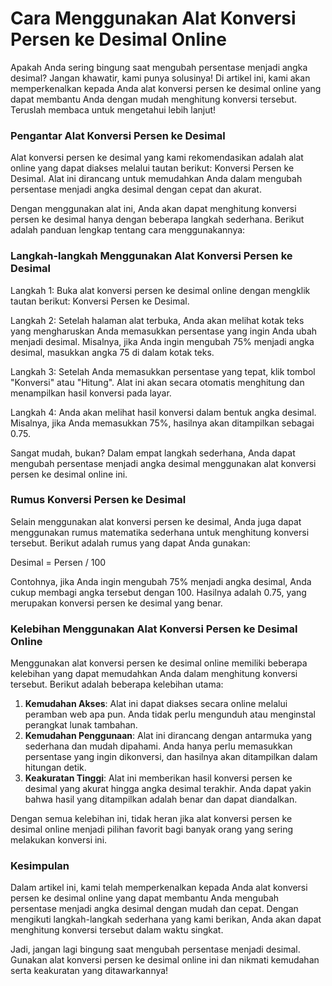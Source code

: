 Cara Menggunakan Alat Konversi Persen ke Desimal Online
=======================================================

Apakah Anda sering bingung saat mengubah persentase menjadi angka desimal? Jangan khawatir, kami punya solusinya! Di artikel ini, kami akan memperkenalkan kepada Anda alat konversi persen ke desimal online yang dapat membantu Anda dengan mudah menghitung konversi tersebut. Teruslah membaca untuk mengetahui lebih lanjut!

### Pengantar Alat Konversi Persen ke Desimal

Alat konversi persen ke desimal yang kami rekomendasikan adalah alat online yang dapat diakses melalui tautan berikut: Konversi Persen ke Desimal. Alat ini dirancang untuk memudahkan Anda dalam mengubah persentase menjadi angka desimal dengan cepat dan akurat.

Dengan menggunakan alat ini, Anda akan dapat menghitung konversi persen ke desimal hanya dengan beberapa langkah sederhana. Berikut adalah panduan lengkap tentang cara menggunakannya:

### Langkah-langkah Menggunakan Alat Konversi Persen ke Desimal

Langkah 1: Buka alat konversi persen ke desimal online dengan mengklik tautan berikut: Konversi Persen ke Desimal.

Langkah 2: Setelah halaman alat terbuka, Anda akan melihat kotak teks yang mengharuskan Anda memasukkan persentase yang ingin Anda ubah menjadi desimal. Misalnya, jika Anda ingin mengubah 75% menjadi angka desimal, masukkan angka 75 di dalam kotak teks.

Langkah 3: Setelah Anda memasukkan persentase yang tepat, klik tombol "Konversi" atau "Hitung". Alat ini akan secara otomatis menghitung dan menampilkan hasil konversi pada layar.

Langkah 4: Anda akan melihat hasil konversi dalam bentuk angka desimal. Misalnya, jika Anda memasukkan 75%, hasilnya akan ditampilkan sebagai 0.75.

Sangat mudah, bukan? Dalam empat langkah sederhana, Anda dapat mengubah persentase menjadi angka desimal menggunakan alat konversi persen ke desimal online ini.

### Rumus Konversi Persen ke Desimal

Selain menggunakan alat konversi persen ke desimal, Anda juga dapat menggunakan rumus matematika sederhana untuk menghitung konversi tersebut. Berikut adalah rumus yang dapat Anda gunakan:

Desimal = Persen / 100

Contohnya, jika Anda ingin mengubah 75% menjadi angka desimal, Anda cukup membagi angka tersebut dengan 100. Hasilnya adalah 0.75, yang merupakan konversi persen ke desimal yang benar.

### Kelebihan Menggunakan Alat Konversi Persen ke Desimal Online

Menggunakan alat konversi persen ke desimal online memiliki beberapa kelebihan yang dapat memudahkan Anda dalam menghitung konversi tersebut. Berikut adalah beberapa kelebihan utama:

1. **Kemudahan Akses**: Alat ini dapat diakses secara online melalui peramban web apa pun. Anda tidak perlu mengunduh atau menginstal perangkat lunak tambahan.
2. **Kemudahan Penggunaan**: Alat ini dirancang dengan antarmuka yang sederhana dan mudah dipahami. Anda hanya perlu memasukkan persentase yang ingin dikonversi, dan hasilnya akan ditampilkan dalam hitungan detik.
3. **Keakuratan Tinggi**: Alat ini memberikan hasil konversi persen ke desimal yang akurat hingga angka desimal terakhir. Anda dapat yakin bahwa hasil yang ditampilkan adalah benar dan dapat diandalkan.

Dengan semua kelebihan ini, tidak heran jika alat konversi persen ke desimal online menjadi pilihan favorit bagi banyak orang yang sering melakukan konversi ini.

### Kesimpulan

Dalam artikel ini, kami telah memperkenalkan kepada Anda alat konversi persen ke desimal online yang dapat membantu Anda mengubah persentase menjadi angka desimal dengan mudah dan cepat. Dengan mengikuti langkah-langkah sederhana yang kami berikan, Anda akan dapat menghitung konversi tersebut dalam waktu singkat.

Jadi, jangan lagi bingung saat mengubah persentase menjadi desimal. Gunakan alat konversi persen ke desimal online ini dan nikmati kemudahan serta keakuratan yang ditawarkannya!